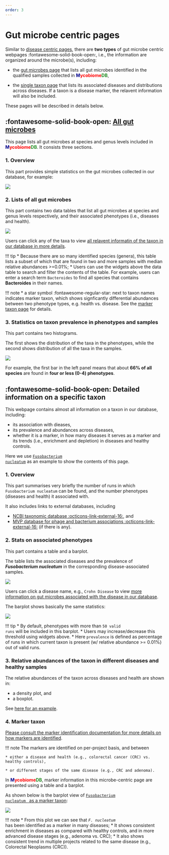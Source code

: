 ```yaml
---
order: 3
---
```

# Gut microbe centric pages

Similar to [disease centric pages](../diseasecentricpages), there are **two types** of gut microbe centric webpages :fontawesome-solid-book-open:, i.e., the information are organized around the microbe(s), including:

* the [gut microbes page](https://gmrepo.humangut.info/taxon) that lists all gut microbes identified in the qualified samples collected in <b><span style="color:darkblue">M</span><span style="color:red">ycobiome</span><span style="color:forestgreen">DB</span></b>,

* the [single taxon page](https://gmrepo.humangut.info/taxon/820) that lists its associated diseases and distributions across diseases. If a taxon is a disease marker, the relavent information will also be included.

These pages will be described in details below.

## :fontawesome-solid-book-open: [All gut microbes](https://gmrepo.humangut.info/taxon)

This page lists all gut microbes at species and genus levels included in <b><span style="color:darkblue">M</span><span style="color:red">ycobiome</span><span style="color:forestgreen">DB</span></b>. It consists three sections.

### 1. Overview

This part provides simple statistics on the gut microbes collected in our database, for example:

![](https://github.com/evolgeniusteam/gmrepodocumentation/tree/gh-pages/websiteandUI/images/microbecentricpages/allmicrobes_stats.png)

### 2. Lists of all gut microbes

This part contains two data tables that list all gut microbes at species and genus levels respectively, and their associated phenotypes (i.e., diseases and health).

![](https://github.com/evolgeniusteam/gmrepodocumentation/tree/gh-pages/websiteandUI/images/microbecentricpages/species_table.png)

Users can click any of the taxa to view [all relavent informatin of the taxon in our database in more details](#all-data-of-a-specific-taxon).

!!! tip
    * Because there are so many identified species (genera), this table lists a subset of which that are found in two and more samples with median relative abundances >=0.01%;
    * Users can use the widgets above the data table to search and filter the contents of the table. For example, users can enter a search term <code>Bacteroides</code> to find all species that contains <b>Bacteroides</b> in their names.

!!! note
    * a star symbol :fontawesome-regular-star: next to taxon names indicates marker taxon, which shows signficantly differential abundances between two phenotype types, e.g. health vs. disease. See the [marker taxon page](diseasemarkerpages.md) for details. 

### 3. Statistics on taxon prevalence in phenotypes and samples

This part contains two histograms.

The first shows the distribution of the taxa in the phenotypes, while the second shows distribution of all the taxa in the samples.

![](https://github.com/evolgeniusteam/gmrepodocumentation/tree/gh-pages/websiteandUI/images/microbecentricpages/taxon_prevalence.png)

For example, the first bar in the left panel means that about **66% of all species** are found in **four or less (0-4) phenotypes**.

## :fontawesome-solid-book-open: Detailed information on a specific taxon

This webpage contains almost all information on a taxon in our database, including:

* its association with dieases,
* its prevalence and abundances across diseases,
* whether it is a marker, in how many diseases it serves as a marker and its trends (i.e., enrichment and depletion) in diseases and healthy controls.

Here we use [<code>Fusobacterium nucleatum</code>](https://gmrepo.humangut.info/taxon/851) as an example to show the contents of this page. 

### 1. Overview 

This part summarises very briefly the number of runs in which <code>Fusobacterium nucleatum</code> can be found, and the number phenotypes (diseases and health) it associated with. 

It also includes links to external databases, including 

* [NCBI taxonomic database :octicons-link-external-16:](https://gmrepo.humangut.info/species/33039), and 
* [MVP database for phage and bacterium associations :octicons-link-external-16:](http://mvp.medgenius.info/microbes/33039/[Ruminococcus]%20torques) (if there is any).


### 2. Stats on associated phenotypes

This part contains a table and a barplot.

The table lists the associated diseases and the prevalence of <b><i>Fusobacterium nucleatum</i></b> in the corresponding disease-associated samples. 

![](https://github.com/evolgeniusteam/gmrepodocumentation/tree/gh-pages/websiteandUI/images/microbecentricpages/associated_phenotypes.png)

Users can click a disease name, e.g., <code>Crohn Disease</code> to view [more information on gut microbes associated with the disease in our database](https://gmrepo.humangut.info/phenotypes/D003424).

The barplot shows basically the same statistics:

![](https://github.com/evolgeniusteam/gmrepodocumentation/tree/gh-pages/websiteandUI/images/microbecentricpages/barplot.png)

!!! tip
    * By default, phenotypes with more than <code>50 valid runs</code> will be included in this barplot.
    * Users may increase/decrease this threshold using widgets above.
    * Here <code>prevalence</code> is defined as percentage of runs in which current taxon is present (w/ relative abundance >= 0.01%) out of valid runs.

### 3. Relative abundances of the taxon in different diseases and healthy samples

The relative abundances of the taxon across diseases and health are shown in:

* a density plot, and 
* a boxplot.

See [here for an example](https://gmrepo.humangut.info/taxon/851).

### 4. Marker taxon

[Please consult the marker identification documentation for more details on how markers are identified](/materialsandmethods/indepthanalyses).

!!! note
    The markers are identified on per-project basis, and between 
    
    * either a disease and health (e.g., colorectal cancer (CRC) vs. healthy controls), 

    * or different stages of the same disease (e.g., CRC and adenoma).

In <b><span style="color:darkblue">M</span><span style="color:red">ycobiome</span><span style="color:forestgreen">DB</span></b>,
marker information in this microbe-centric page are presented using a table and a barplot.

As shown below is the barplot view of [<code>Fusobacterium nucleatum </code> as a marker taxon](https://gmrepo.humangut.info/taxon/851):

![](https://github.com/evolgeniusteam/gmrepodocumentation/tree/gh-pages/websiteandUI/images/microbecentricpages/fn_marker.png)

!!! note
    * From this plot we can see that <i><code>F. nucleatum </code></i> has been identified as a marker in many diseases;
    * It shows consistent enrichment in diseases as compared with healthy controls, and in more advanced disease stages (e.g., adenoma vs. CRC);
    * It also shows consistent trend in multiple projects related to the same disease (e.g., Colorectal Neoplasms (CRC)).